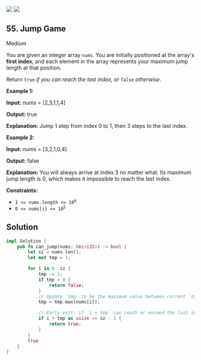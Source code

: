 [![](https://img.shields.io/github/stars/LeetCode-in-Rust/LeetCode-in-Rust?label=Stars&style=flat-square)](https://github.com/LeetCode-in-Rust/LeetCode-in-Rust)
[![](https://img.shields.io/github/forks/LeetCode-in-Rust/LeetCode-in-Rust?label=Fork%20me%20on%20GitHub%20&style=flat-square)](https://github.com/LeetCode-in-Rust/LeetCode-in-Rust/fork)

## 55\. Jump Game

Medium

You are given an integer array `nums`. You are initially positioned at the array's **first index**, and each element in the array represents your maximum jump length at that position.

Return `true` _if you can reach the last index, or_ `false` _otherwise_.

**Example 1:**

**Input:** nums = [2,3,1,1,4]

**Output:** true

**Explanation:** Jump 1 step from index 0 to 1, then 3 steps to the last index.

**Example 2:**

**Input:** nums = [3,2,1,0,4]

**Output:** false

**Explanation:** You will always arrive at index 3 no matter what. Its maximum jump length is 0, which makes it impossible to reach the last index.

**Constraints:**

*   <code>1 <= nums.length <= 10<sup>4</sup></code>
*   <code>0 <= nums[i] <= 10<sup>5</sup></code>

## Solution

```rust
impl Solution {
    pub fn can_jump(nums: Vec<i32>) -> bool {
        let sz = nums.len();
        let mut tmp = 1;

        for i in 0..sz {
            tmp -= 1;
            if tmp < 0 {
                return false;
            }
            // Update `tmp` to be the maximum value between current `tmp` and `nums[i]`.
            tmp = tmp.max(nums[i]);

            // Early exit: if `i + tmp` can reach or exceed the last index, return true.
            if i + tmp as usize >= sz - 1 {
                return true;
            }
        }
        true
    }
}
```